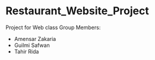 # Restaurant_Website_Project
Project for Web class
Group Members:
- Amensar Zakaria
- Guilmi Safwan
- Tahir Rida
